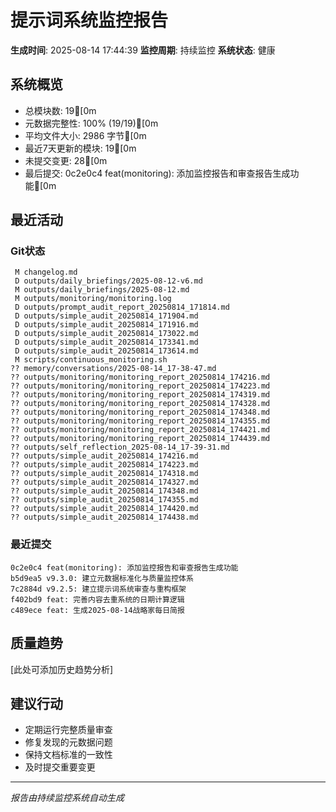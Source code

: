 # 提示词系统监控报告

**生成时间**: 2025-08-14 17:44:39
**监控周期**: 持续监控
**系统状态**: 健康

## 系统概览

- 总模块数: 19[0m
- 元数据完整性: 100% (19/19)[0m
- 平均文件大小: 2986 字节[0m
- 最近7天更新的模块: 19[0m
- 未提交变更: 28[0m
- 最后提交: 0c2e0c4 feat(monitoring): 添加监控报告和审查报告生成功能[0m

## 最近活动

### Git状态
```
 M changelog.md
 D outputs/daily_briefings/2025-08-12-v6.md
 M outputs/daily_briefings/2025-08-12.md
 M outputs/monitoring/monitoring.log
 D outputs/prompt_audit_report_20250814_171814.md
 D outputs/simple_audit_20250814_171904.md
 D outputs/simple_audit_20250814_171916.md
 D outputs/simple_audit_20250814_173022.md
 D outputs/simple_audit_20250814_173341.md
 D outputs/simple_audit_20250814_173614.md
 M scripts/continuous_monitoring.sh
?? memory/conversations/2025-08-14_17-38-47.md
?? outputs/monitoring/monitoring_report_20250814_174216.md
?? outputs/monitoring/monitoring_report_20250814_174223.md
?? outputs/monitoring/monitoring_report_20250814_174319.md
?? outputs/monitoring/monitoring_report_20250814_174328.md
?? outputs/monitoring/monitoring_report_20250814_174348.md
?? outputs/monitoring/monitoring_report_20250814_174355.md
?? outputs/monitoring/monitoring_report_20250814_174421.md
?? outputs/monitoring/monitoring_report_20250814_174439.md
?? outputs/self_reflection_2025-08-14_17-39-31.md
?? outputs/simple_audit_20250814_174216.md
?? outputs/simple_audit_20250814_174223.md
?? outputs/simple_audit_20250814_174318.md
?? outputs/simple_audit_20250814_174327.md
?? outputs/simple_audit_20250814_174348.md
?? outputs/simple_audit_20250814_174355.md
?? outputs/simple_audit_20250814_174420.md
?? outputs/simple_audit_20250814_174438.md
```

### 最近提交
```
0c2e0c4 feat(monitoring): 添加监控报告和审查报告生成功能
b5d9ea5 v9.3.0: 建立元数据标准化与质量监控体系
7c2884d v9.2.5: 建立提示词系统审查与重构框架
f402bd9 feat: 完善内容去重系统的日期计算逻辑
c489ece feat: 生成2025-08-14战略家每日简报
```

## 质量趋势

[此处可添加历史趋势分析]

## 建议行动

- 定期运行完整质量审查
- 修复发现的元数据问题
- 保持文档标准的一致性
- 及时提交重要变更

---
*报告由持续监控系统自动生成*
